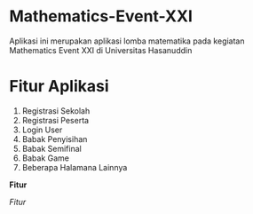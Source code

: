 # Mathematics-Event-XXI

Aplikasi ini merupakan aplikasi lomba matematika pada kegiatan Mathematics Event XXI di Universitas Hasanuddin

# Fitur Aplikasi
1. Registrasi Sekolah
2. Registrasi Peserta
3. Login User
4. Babak Penyisihan
5. Babak Semifinal
6. Babak Game
7. Beberapa Halamana Lainnya


**Fitur**

*Fitur*

